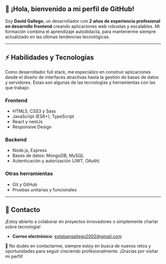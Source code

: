 ## 👋 ¡Hola, bienvenido a mi perfil de GitHub!

Soy **David Gallego**, un desarrollador con **2 años de experiencia profesional en desarrollo frontend** creando aplicaciones web robustas y escalables. Mi formación combina el aprendizaje autodidacta, para mantenerme siempre actualizado en las últimas tendencias tecnológicas.

---

## ⚡ Habilidades y Tecnologías

Como desarrollador full stack, me especializo en construir aplicaciones desde el diseño de interfaces atractivas hasta la gestión de bases de datos y servidores. Estas son algunas de las tecnologías y herramientas con las que trabajo:

### **Frontend**

- HTML5, CSS3 y Sass
- JavaScript (ES6+), TypeScript
- React y nextJs
- Responsive Design

### **Backend**

- Node.js, Express
- Bases de datos: MongoDB, MySQL
- Autenticación y autorización (JWT, OAuth)

### **Otras herramientas**

- Git y GitHub
- Pruebas unitarias y funcionales

---

## 📧 Contacto

¡Estoy abierto a colaborar en proyectos innovadores o simplemente charlar sobre tecnología!

- **Correo electrónico**: [estebangallego2002@gmail.com](mailto:estebangallego2002@gmail.com)

🌟 No dudes en contactarme, siempre estoy en busca de nuevos retos y oportunidades para seguir creciendo profesionalmente. ¡Gracias por visitar mi perfil!

<!--
**Dagapa/Dagapa** is a ✨ _special_ ✨ repository because its `README.md` (this file) appears on your GitHub profile.

Here are some ideas to get you started:

- 🔭 I’m currently working on ...
- 🌱 I’m currently learning ...
- 👯 I’m looking to collaborate on ...
- 🤔 I’m looking for help with ...
- 💬 Ask me about ...
- 📫 How to reach me: ...
- 😄 Pronouns: ...
- ⚡ Fun fact: ...
-->
